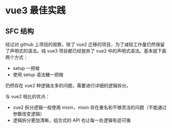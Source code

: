 # vue3 最佳实践

## 

## SFC 结构

经过对 github 上项目的观察，除了 vue2 迁移的项目，为了减轻工作量仍然保留了声明式的语法。纯 vue3 项目都已经放弃了 vue2 中的声明式语法。基本就下面两个方式：

- setup 一把梭
- 使用 setup 语法糖一把梭

仍然存在 vue2 种逻辑太多的问题，需要进行详细的逻辑拆分。

与 vue2 相比的优点：

- vue2 拆分逻辑一般使用 mixin，mixin 存在重名和不够灵活的问题（不能通过参数改变逻辑）
- 逻辑拆分更加清晰，组合式的 API 也让每一处逻辑有迹可循
